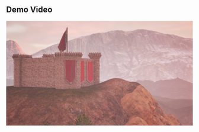 ## Demo Video

[![Watch the video](https://raw.githubusercontent.com/Amar-cmd/Castle/main/vlcsnap-2024-05-18-19h42m21s496.png)]([https://youtu.be/dQw4w9WgXcQ](https://www.youtube.com/watch?v=AfmtV3uzrUo))
